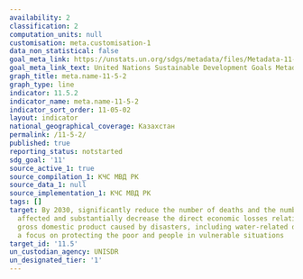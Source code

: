 ```yaml
---
availability: 2
classification: 2
computation_units: null
customisation: meta.customisation-1
data_non_statistical: false
goal_meta_link: https://unstats.un.org/sdgs/metadata/files/Metadata-11-05-02.pdf
goal_meta_link_text: United Nations Sustainable Development Goals Metadata (pdf 2066kB)
graph_title: meta.name-11-5-2
graph_type: line
indicator: 11.5.2
indicator_name: meta.name-11-5-2
indicator_sort_order: 11-05-02
layout: indicator
national_geographical_coverage: Казахстан
permalink: /11-5-2/
published: true
reporting_status: notstarted
sdg_goal: '11'
source_active_1: true
source_compilation_1: КЧС МВД РК
source_data_1: null
source_implementation_1: КЧС МВД РК
tags: []
target: By 2030, significantly reduce the number of deaths and the number of people
  affected and substantially decrease the direct economic losses relative to global
  gross domestic product caused by disasters, including water-related disasters, with
  a focus on protecting the poor and people in vulnerable situations
target_id: '11.5'
un_custodian_agency: UNISDR
un_designated_tier: '1'
---
```

